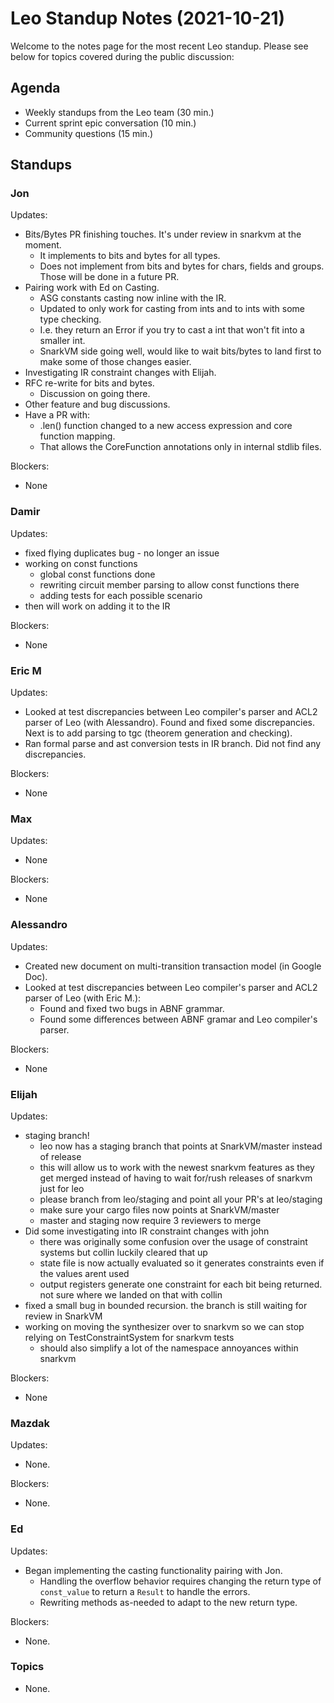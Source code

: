 # Leo Standup Notes (2021-10-21)

Welcome to the notes page for the most recent Leo standup. Please see below for topics covered during the public discussion:

## Agenda

* Weekly standups from the Leo team (30 min.)
* Current sprint epic conversation (10 min.)
* Community questions (15 min.)

## Standups

### Jon

Updates:

* Bits/Bytes PR finishing touches. It's under review in snarkvm at the moment.
  * It implements to bits and bytes for all types.
  * Does not implement from bits and bytes for chars, fields and groups. Those will be done in a future PR.
* Pairing work with Ed on Casting.
  * ASG constants casting now inline with the IR.
  * Updated to only work for casting from ints and to ints with some type checking.
  * I.e. they return an Error if you try to cast a int that won't fit into a smaller int.
  * SnarkVM side going well, would like to wait bits/bytes to land first to make some of those changes easier.
* Investigating IR constraint changes with Elijah.
* RFC re-write for bits and bytes.
  * Discussion on going there.
* Other feature and bug discussions.
* Have a PR with:
  * .len() function changed to a new access expression and core function mapping.
  * That allows the CoreFunction annotations only in internal stdlib files.

Blockers:

* None

### Damir

Updates:

* fixed flying duplicates bug - no longer an issue
* working on const functions
  * global const functions done
  * rewriting circuit member parsing to allow const functions there
  * adding tests for each possible scenario
* then will work on adding it to the IR

Blockers:

* None

### Eric M

Updates:

* Looked at test discrepancies between Leo compiler's parser and ACL2 parser of Leo (with Alessandro).  Found and fixed some discrepancies.  Next is to add parsing to tgc (theorem generation and checking).
* Ran formal parse and ast conversion tests in IR branch.  Did not find any discrepancies.

Blockers:

* None

### Max

Updates:

* None

Blockers:

* None

### Alessandro

Updates:

* Created new document on multi-transition transaction model (in Google Doc).
* Looked at test discrepancies between Leo compiler's parser and ACL2 parser of Leo (with Eric M.):
  * Found and fixed two bugs in ABNF grammar.
  * Found some differences between ABNF gramar and Leo compiler's parser.

Blockers:

* None

### Elijah

Updates:

* staging branch!
  * leo now has a staging branch that points at SnarkVM/master instead of release
  * this will allow us to work with the newest snarkvm features as they get merged instead of having to wait for/rush releases of snarkvm just for leo
  * please branch from leo/staging and point all your PR's at leo/staging 
  * make sure your cargo files now points at SnarkVM/master
  * master and staging now require 3 reviewers to merge
* Did some investigating into IR constraint changes with john
  * there was originally some confusion over the usage of constraint systems but collin luckily cleared that up
  * state file is now actually evaluated so it generates constraints even if the values arent used
  * output registers generate one constraint for each bit being returned. not sure where we landed on that with collin
* fixed a small bug in bounded recursion. the branch is still waiting for review in SnarkVM
* working on moving the synthesizer over to snarkvm so we can stop relying on TestConstraintSystem for snarkvm tests
  * should also simplify a lot of the namespace annoyances within snarkvm

Blockers:

* None

### Mazdak

Updates:

* None.

Blockers:

* None.

### Ed

Updates:

* Began implementing the casting functionality pairing with Jon.
  * Handling the overflow behavior requires changing the return type of
    `const_value` to return a `Result` to handle the errors.
  * Rewriting methods as-needed to adapt to the new return type.

Blockers:

* None.

### Topics

* None.
